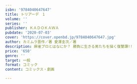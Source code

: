 ```yaml
---
isbn: '9784040647647'
title: トリアーデ　1
volume: ''
series: ''
publisher: ＫＡＤＯＫＡＷＡ
pubdate: '2020-07-03'
cover: 'https://cover.openbd.jp/9784040647647.jpg'
author: カミムラ晋作／著 愛澤圭次／著
description: 麻雀プロとはなにか？ 勝負に生きる男たちを描く復讐譚!!
price: '650'
genre: ''
target: 一般
format: コミック
content: コミックス・劇画

---
```

